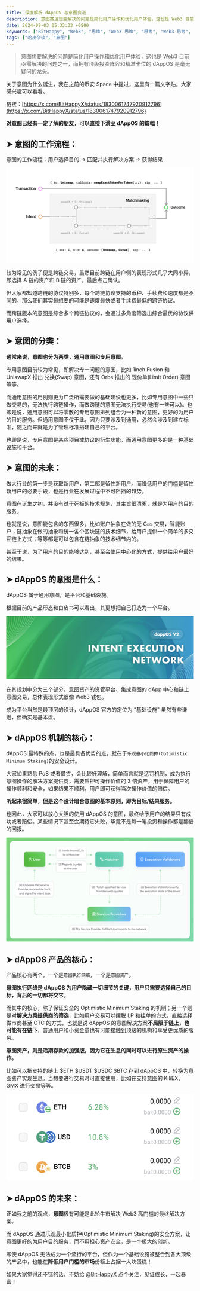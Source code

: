 ```yaml
---
title: 深度解析 dAppOS 与意图赛道
description: 意图赛道想要解决的问题是简化用户操作和优化用户体验，这也是 Web3 目前亟需解决的问题之一，而拥有顶级投资阵容和精准卡位的 dAppOS 是毫无疑问的龙头。
date: 2024-09-03 05:33:33 +0800
keywords: ["BitHappy", "Web3", "思维", "Web3 思维", "思考", "Web3 思考", "深度", "Web3 深度", "资料", "Web3 资料", "知识库", "Web3 知识库", "意图", "dappos", "intent"]
tags: ["哈皮杂谈", "意图"]
---
```


>意图想要解决的问题是简化用户操作和优化用户体验，这也是 Web3 目前亟需解决的问题之一，而拥有顶级投资阵容和精准卡位的 dAppOS 是毫无疑问的龙头。

关于意图为什么诞生，我在之前的币安 Space 中提过，这里有一篇文字贴，大家感兴趣可以看看。

链接：[https://x.com/BitHappyX/status/1830061747920912796](https://x.com/BitHappyX/status/1830061747920912796)

**对意图已经有一定了解的朋友，可以直接下滑至 dAppOS 的篇幅！**

## **➤ 意图的工作流程：**

意图的工作流程：用户选择目的 -> 匹配并执行解决方案 -> 获得结果

![基于交易与基于意图的流程结构图，来自 Paradigm](work.png "基于交易与基于意图的流程结构图，来自 Paradigm")

较为常见的例子便是跨链交易，虽然目前跨链在用户侧的表现形式几乎大同小异，即选择 A 链的资产和 B 链的资产，最后点击确认。

但大家都知道跨链的协议特别多，每个跨链协议支持的币种、手续费和速度都是不同的，那么我们其实最想要的可能是速度最快或者手续费最低的跨链协议。

而跨链版本的意图是综合多个跨链协议的，会通过多角度筛选出综合最优的协议供用户选择。

## **➤ 意图的分类：**

**通常来说，意图也分为两类，通用意图和专用意图。**

专用意图目前较为常见，即解决专一问题的意图，比如 1inch Fusion 和 UniswapX 推出 兑换(Swap) 意图，还有 Orbs 推出的 现价单(Limit Order) 意图等等。

而通用意图的用例则更为广泛所需要做的基础建设也更多，比如专用意图中一些只做交易的，无法执行跨链操作，而做跨链的意图无法执行交易(也有一些可以)。也即是说，通用意图可以将零散的专用意图排列组合为一种新的意图，更好的为用户的目的服务。但通用意图不仅于此，因为只要涉及到通用，必然会涉及到建立标准，随之而来就是为了管理标准搭建自己的平台。

也即是说，专用意图是某些项目或协议的衍生功能，而通用意图更多的是一种基础设施和平台。

## **➤ 意图的未来：**

做大行业的第一步是获取新用户，第二部是留住新用户。而降低用户的门槛是留住新用户的必要手段，也是行业在发展过程中不可阻挡的趋势。

意图在诞生之初，并没有过于死板的技术规划，其主旨很清晰，就是为用户的目的服务。

也就是说，意图能包含的东西很多，比如账户抽象在做的无 Gas 交易，智能账户；链抽象在做的抽象和统一各个区块链的技术细节，给用户提供一个简单的多交互链上方式；等等都是可以包含在链抽象的技术细节内的。

甚至于说，为了用户的目的能够达到，甚至会使用中心化的方式，提供给用户最好的结果。

## **➤ dAppOS 的意图是什么：**

dAppOS 属于通用意图，是平台和基础设施。

根据目前的产品形态和白皮书可以看出，其更想把自己打造为一个平台。

![dAppOS](dappos.jpg "dAppOS")

在其规划中分为三个部分，意图资产的资管平台、集成意图的 dApp 中心和链上意图交易，总体表现形式很像 Web3 钱包。

成为平台当然是最顶层的设计，dAppOS 官方的定位为 "基础设施" 虽然有些谦逊，但确实是基本盘。

## **➤ dAppOS 机制的核心：**

dAppOS 最特殊的点，也是最具备优势的点，就在于`乐观最小化质押(Optimistic Minimum Staking)`的安全设计。

大家如果熟悉 PoS 或者借贷，会比较好理解，简单而言就是惩罚机制，成为执行意图操作的解决方案提供商，需要质押可操作价值的 3 倍资产，用于保障用户的操作顺利和安全，如果结果不顺利，用户即可获得当次操作价值的赔偿。

**听起来很简单，但是这个设计暗合意图的基本原则，即为目标/结果服务。**

也因此，大家可以放心大胆的使用 dAppOS 的意图，最终给予用户的结果只有成功或者赔偿。某些情况下甚至会期待它失败，毕竟不是每一笔投资和操作都是翻倍的回报。

![dAppOS 流程结构图](dappos-work.png "dAppOS 流程结构图")

## **➤ dAppOS 产品的核心：**

产品核心有两个，一个是`意图执行网络`，一个是`意图资产`。

**意图执行网络是 dAppOS 为用户隐藏一切细节的关键，用户只需要选择自己的目标，背后的一切都将交它。**

而其中的核心，除了保证安全的 Optimistic Minimum Staking 的机制；另一个则是对**解决方案提供商的筛选**，比如用户交易可以摆脱 LP 和挂单的方式，直接选择做市商甚至 OTC 的方式，也就是说 dAppOS 的意图解决方案**不局限于链上，也可能有在链下**，普通用户和小资金量也有可能接触到顶级的机构和享受更优质的服务。

**意图资产，则是活期存款的加强版，因为它在生息的同时可以进行原生资产的操作。**

比如可以把支持的链上 $ETH $USDT $USDC $BTC 存到 dAppOS 中，转换为意图资产实现生息。当想要进行交易时可直接使用，比如在支持意图的 KiliEX、GMX 进行交易等等。

![目前支持的意图资产](intent-asset.png "目前支持的意图资产")

## **➤ dAppOS 的未来：**

正如我之前的观点，**意图**极有可能是此轮牛市解决 Web3 高门槛的最终解决方案。

而 dAppOS 通过乐观最小化质押(Optimistic Minimum Staking)的安全方案，让意图更好的为用户目的服务，而不用担心资产安全，是一个极大的创新。

即使 dAppOS 无法成为一个流行的平台，但作为一个基础设施被整合到各大顶级的产品中，也能在**降低用户门槛的市场**份额上占据一大块蛋糕！

如果大家觉得还不错的话，不妨给 [@BitHappyX](https://x.com/intent/follow?screen_name=BitHappyX) 点个关注，见证成长，一起暴富！
